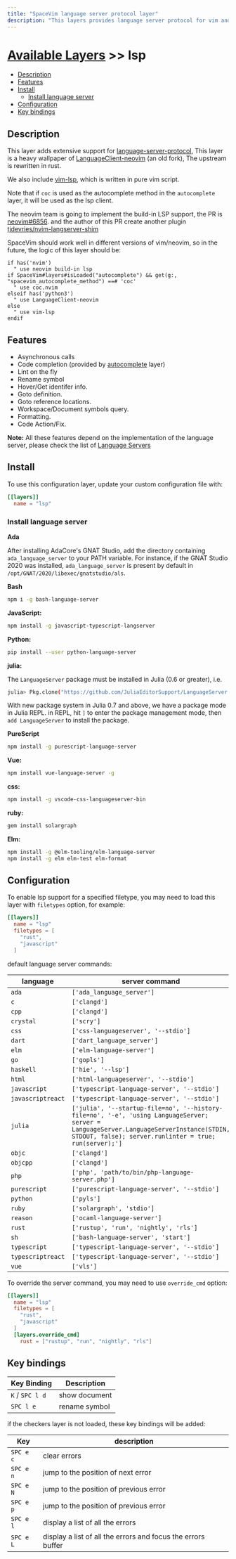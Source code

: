 ```yaml
---
title: "SpaceVim language server protocol layer"
description: "This layers provides language server protocol for vim and neovim"
---
```


# [Available Layers](../) >> lsp

<!-- vim-markdown-toc GFM -->

- [Description](#description)
- [Features](#features)
- [Install](#install)
  - [Install language server](#install-language-server)
- [Configuration](#configuration)
- [Key bindings](#key-bindings)

<!-- vim-markdown-toc -->

## Description

This layer adds extensive support for [language-server-protocol](https://microsoft.github.io/language-server-protocol/),
This layer is a heavy wallpaper of [LanguageClient-neovim](https://github.com/SpaceVim/LanguageClient-neovim) (an old fork),
The upstream is rewritten in rust.

We also include [vim-lsp](https://github.com/prabirshrestha/vim-lsp), which is written in pure vim script.

Note that if `coc` is used as the autocomplete method in the `autocomplete` layer, it will be used as the lsp client.

The neovim team is going to implement the build-in LSP support, the
PR is [neovim#6856](https://github.com/neovim/neovim/pull/6856). and the author of this PR
create another plugin [tjdevries/nvim-langserver-shim](https://github.com/tjdevries/nvim-langserver-shim)

SpaceVim should work well in different versions of vim/neovim, so in the future, the logic of this layer should be:

```vim
if has('nvim')
  " use neovim build-in lsp
if SpaceVim#layers#isLoaded("autocomplete") && get(g:, "spacevim_autocomplete_method") ==# 'coc'
  " use coc.nvim
elseif has('python3')
  " use LanguageClient-neovim
else
  " use vim-lsp
endif
```

## Features

- Asynchronous calls
- Code completion (provided by [autocomplete](https://spacevim.org/layers/autocomplete/) layer)
- Lint on the fly
- Rename symbol
- Hover/Get identifer info.
- Goto definition.
- Goto reference locations.
- Workspace/Document symbols query.
- Formatting.
- Code Action/Fix.

**Note:** All these features depend on the implementation of the language server, please
check the list of [Language Servers](https://microsoft.github.io/language-server-protocol/implementors/servers/)

## Install

To use this configuration layer, update your custom configuration file with:

```toml
[[layers]]
  name = "lsp"
```

### Install language server

**Ada**

After installing AdaCore's GNAT Studio, add the directory containing `ada_language_server` to your PATH variable.
For instance, if the GNAT Studio 2020 was installed, `ada_language_server` is present by default in
`/opt/GNAT/2020/libexec/gnatstudio/als`.

**Bash**

```sh
npm i -g bash-language-server
```

**JavaScript:**

```sh
npm install -g javascript-typescript-langserver
```

**Python:**

```sh
pip install --user python-language-server
```

**julia:**

The `LanguageServer` package must be installed in Julia (0.6 or greater), i.e.

```sh
julia> Pkg.clone("https://github.com/JuliaEditorSupport/LanguageServer.jl")
```

With new package system in Julia 0.7 and above, we have a package mode in Julia REPL.
in REPL, hit `]` to enter the package management mode, then `add LanguageServer` to install the package.

**PureScript**

```sh
npm install -g purescript-language-server
```

**Vue:**

```sh
npm install vue-language-server -g
```

**css:**

```sh
npm install -g vscode-css-languageserver-bin
```

**ruby:**

```sh
gem install solargraph
```

**Elm:**

```sh
npm install -g @elm-tooling/elm-language-server
npm install -g elm elm-test elm-format
```

## Configuration

To enable lsp support for a specified filetype, you may need to load this layer with `filetypes` option, for example:

```toml
[[layers]]
  name = "lsp"
  filetypes = [
    "rust",
    "javascript"
  ]
```

default language server commands:

| language          | server command                                                                                                                                                                                   |
| ----------------- | ------------------------------------------------------------------------------------------------------------------------------------------------------------------------------------------------ |
| `ada`             | `['ada_language_server']`                                                                                                                                                                        |
| `c`               | `['clangd']`                                                                                                                                                                                     |
| `cpp`             | `['clangd']`                                                                                                                                                                                     |
| `crystal`         | `['scry']`                                                                                                                                                                                       |
| `css`             | `['css-languageserver', '--stdio']`                                                                                                                                                              |
| `dart`            | `['dart_language_server']`                                                                                                                                                                       |
| `elm`             | `['elm-language-server']`                                                                                                                                                                        |
| `go`              | `['gopls']`                                                                                                                                                                                      |
| `haskell`         | `['hie', '--lsp']`                                                                                                                                                                               |
| `html`            | `['html-languageserver', '--stdio']`                                                                                                                                                             |
| `javascript`      | `['typescript-language-server', '--stdio']`                                                                                                                                                      |
| `javascriptreact` | `['typescript-language-server', '--stdio']`                                                                                                                                                      |
| `julia`           | `['julia', '--startup-file=no', '--history-file=no', '-e', 'using LanguageServer; server = LanguageServer.LanguageServerInstance(STDIN, STDOUT, false); server.runlinter = true; run(server);']` |
| `objc`            | `['clangd']`                                                                                                                                                                                     |
| `objcpp`          | `['clangd']`                                                                                                                                                                                     |
| `php`             | `['php', 'path/to/bin/php-language-server.php']`                                                                                                                                                 |
| `purescript`      | `['purescript-language-server', '--stdio']`                                                                                                                                                      |
| `python`          | `['pyls']`                                                                                                                                                                                       |
| `ruby`            | `['solargraph', 'stdio']`                                                                                                                                                                        |
| `reason`          | `['ocaml-language-server']`                                                                                                                                                                      |
| `rust`            | `['rustup', 'run', 'nightly', 'rls']`                                                                                                                                                            |
| `sh`              | `['bash-language-server', 'start']`                                                                                                                                                              |
| `typescript`      | `['typescript-language-server', '--stdio']`                                                                                                                                                      |
| `typescriptreact` | `['typescript-language-server', '--stdio']`                                                                                                                                                      |
| `vue`             | `['vls']`                                                                                                                                                                                        |

To override the server command, you may need to use `override_cmd` option:

```toml
[[layers]]
  name = "lsp"
  filetypes = [
    "rust",
    "javascript"
  ]
  [layers.override_cmd]
    rust = ["rustup", "run", "nightly", "rls"]
```

## Key bindings

| Key Binding     | Description   |
| --------------- | ------------- |
| `K` / `SPC l d` | show document |
| `SPC l e`       | rename symbol |

if the checkers layer is not loaded, these key bindings will be added:

| Key       | description                                                  |
| --------- | ------------------------------------------------------------ |
| `SPC e c` | clear errors                                                 |
| `SPC e n` | jump to the position of next error                           |
| `SPC e N` | jump to the position of previous error                       |
| `SPC e p` | jump to the position of previous error                       |
| `SPC e l` | display a list of all the errors                             |
| `SPC e L` | display a list of all the errors and focus the errors buffer |
